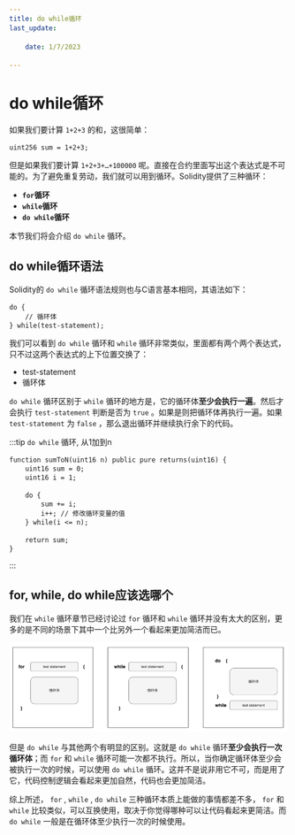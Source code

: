```yaml
---
title: do while循环
last_update:

    date: 1/7/2023

---
```


# do while循环

如果我们要计算 `1+2+3` 的和，这很简单：

```solidity
uint256 sum = 1+2+3;
```

但是如果我们要计算 `1+2+3+…+100000` 呢。直接在合约里面写出这个表达式是不可能的。为了避免重复劳动，我们就可以用到循环。Solidity提供了三种循环：

* **`for`循环**
* **`while`循环**
* **`do while`循环**

本节我们将会介绍 `do while` 循环。

## do while循环语法

Solidity的 `do while` 循环语法规则也与C语言基本相同，其语法如下：

```solidity
do {
    // 循环体
} while(test-statement);
```

我们可以看到 `do while` 循环和 `while` 循环非常类似，里面都有两个两个表达式，只不过这两个表达式的上下位置交换了：

* test-statement
* 循环体

`do while` 循环区别于 `while` 循环的地方是，它的循环体**至少会执行一遍**。然后才会执行 `test-statement` 判断是否为 `true` 。如果是则把循环体再执行一遍。如果 `test-statement` 为 `false` ，那么退出循环并继续执行余下的代码。

:::tip `do while` 循环, 从1加到n

```solidity
function sumToN(uint16 n) public pure returns(uint16) {
    uint16 sum = 0;
    uint16 i = 1; 

    do {
        sum += i;
        i++; // 修改循环变量的值
    } while(i <= n);
    
    return sum;
}
```

:::

## for, while, do while应该选哪个

我们在 `while` 循环章节已经讨论过 `for` 循环和 `while` 循环并没有太大的区别，更多的是不同的场景下其中一个比另外一个看起来更加简洁而已。 

![](assets/do-while/09eca3eb.png)

但是 `do while` 与其他两个有明显的区别。这就是 `do while` 循环**至少会执行一次循环体**；而 `for` 和 `while` 循环可能一次都不执行。所以，当你确定循环体至少会被执行一次的时候，可以使用 `do while` 循环。这并不是说非用它不可，而是用了它，代码控制逻辑会看起来更加自然，代码也会更加简洁。

综上所述， `for` , `while` , `do while` 三种循环本质上能做的事情都差不多， `for` 和 `while` 比较类似，可以互换使用，取决于你觉得哪种可以让代码看起来更简洁。而 `do while` 一般是在循环体至少执行一次的时候使用。
